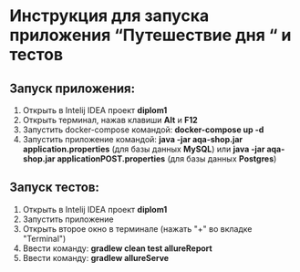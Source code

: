 # Инструкция для запуска приложения “Путешествие дня “ и тестов

## Запуск приложения:
1. Открыть в Intelij IDEA проект **diplom1**
1. Открыть терминал, нажав клавиши **Alt** и **F12**
1. Запустить docker-compose командой: **docker-compose up -d**
1. Запустить приложение командой: **java -jar aqa-shop.jar application.properties** (для базы данных **MySQL**) или **java -jar aqa-shop.jar applicationPOST.properties** (для базы данных **Postgres**)

## Запуск тестов:
1. Открыть в Intelij IDEA проект **diplom1**
1. Запустить приложение
1. Открыть второе окно в терминале (нажать "+" во вкладке "Terminal")
1. Ввести команду: **gradlew clean test allureReport**
1. Ввести команду: **gradlew allureServe**